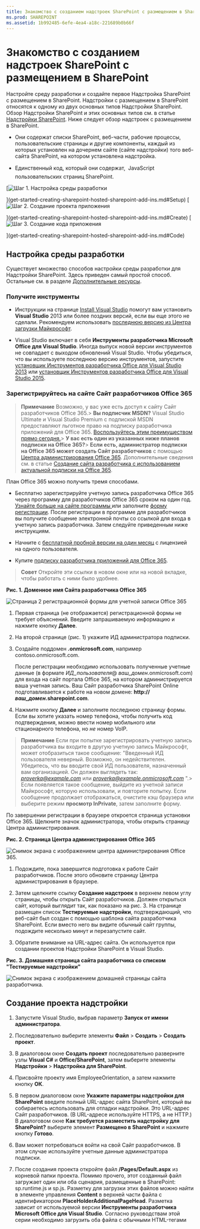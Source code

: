 ```yaml
---
title: Знакомство с созданием надстроек SharePoint с размещением в SharePoint
ms.prod: SHAREPOINT
ms.assetid: 1b992485-6efe-4ea4-a18c-221689b0b66f
---
```



# Знакомство с созданием надстроек SharePoint с размещением в SharePoint
Настройте среду разработки и создайте первое Надстройка SharePoint с размещением в SharePoint.
Надстройки с размещением в SharePoint относятся к одному из двух основных типов Надстройки SharePoint. Обзор Надстройки SharePoint и этих основных типов см. в статье  [Надстройки SharePoint](sharepoint-add-ins.md). Ниже следует обзор надстроек с размещением в SharePoint.
  
    
    


- Они содержат списки SharePoint, веб-части, рабочие процессы, пользовательские страницы и другие компоненты, каждый из которых установлен на дочернем сайте (сайте надстройки) того веб-сайта SharePoint, на котором установлена надстройка.
    
  
- Единственный код, который они содержат,  JavaScript пользовательских страниц SharePoint.
    
  

 [![Шаг 1. Настройка среды разработки](images/6d3bbe0a-399e-4747-9e1a-01d42954ce32.png)
  
    
    
](get-started-creating-sharepoint-hosted-sharepoint-add-ins.md#Setup) [![Шаг 2. Создание проекта приложения](images/d69871f6-c503-463b-bf96-4b6d7306c313.png)
  
    
    
](get-started-creating-sharepoint-hosted-sharepoint-add-ins.md#Create) [![Шаг 3. Создание кода приложения](images/e5f8a9a2-e5fb-42d1-b19a-300178c626fb.png)
  
    
    
](get-started-creating-sharepoint-hosted-sharepoint-add-ins.md#Code)
  
    
    


## Настройка среды разработки
<a name="Setup"> </a>

Существует множество способов настройки среды разработки для Надстройки SharePoint. Здесь приведен самый простой способ. Остальные см. в разделе  [Дополнительные ресурсы](#bk_addresources).
  
    
    

### Получите инструменты


- Инструкции на странице  [Install Visual Studio](http://msdn.microsoft.com/library/da049020-cfda-40d7-8ff4-7492772b620f.aspx) помогут вам установить **Visual Studio** 2013 или более поздних версий, если вы еще этого не сделали. Рекомендуем использовать [последнюю версию из Центра загрузки Майкрософт](https://www.visualstudio.com/downloads/download-visual-studio-vs).
    
  
- Visual Studio включает в себя **Инструменты разработчика Microsoft Office для Visual Studio**. Иногда выпуск новой версии инструментов не совпадает с выходом обновлений Visual Studio. Чтобы убедиться, что вы используете последнюю версию инструментов, запустите [установщик Инструментов разработчика Office для Visual Studio 2013](http://aka.ms/OfficeDevToolsForVS2013) или [установщик Инструментов разработчика Office для Visual Studio 2015](http://aka.ms/OfficeDevToolsForVS2015).
    
  

### Зарегистрируйтесь на сайте Сайт разработчиков Office 365
<a name="o365_signup"> </a>


> **Примечание**
>  Возможно, у вас уже есть доступ к сайту Сайт разработчиков Office 365.> **Вы подписчик MSDN?** Visual Studio Ultimate и Visual Studio Premium с подпиской MSDN предоставляют льготное право на подписку разработчика приложений для Office 365. [Воспользуйтесь этим преимуществом прямо сегодня.](https://msdn.microsoft.com/subscriptions/manage/default.aspx)> **У вас есть один из указанных ниже планов подписки на Office 365?**> **Если есть, администратор подписки на Office 365 может создать Сайт разработчиков** с помощью [Центра администрирования Office 365](https://portal.microsoftonline.com/admin/default.aspx). Дополнительные сведения см. в статье  [Создание сайта разработчика с использованием актуальной подписки на Office 365](create-a-developer-site-on-an-existing-office-365-subscription.md). 
  
    
    

План Office 365 можно получить тремя способами.
  
    
    

- Бесплатно зарегистрируйте учетную запись разработчика Office 365 через программу для разработчиков Office 365 сроком на один год.  [Узнайте больше на сайте программы ](http://dev.office.com/devprogram) или заполните [форму регистрации](https://profile.microsoft.com/RegSysProfileCenter/wizardnp.aspx?wizid=14b845d0-938c-45af-b061-f798fbb4d170). После регистрации в программе для разработчиков вы получите сообщение электронной почты со ссылкой для входа в учетную запись разработчика. Затем следуйте приведенным ниже инструкциям.
    
  
- Начните с  [бесплатной пробной версии на один месяц](https://portal.microsoftonline.com/Signup/MainSignUp.aspx?OfferId=6881A1CB-F4EB-4db3-9F18-388898DAF510&amp;DL=DEVELOPERPACK) с лицензией на одного пользователя.
    
  
- Купите  [подписку разработчика приложений для Office 365](https://portal.microsoftonline.com/Signup/MainSignUp.aspx?OfferId=C69E7747-2566-4897-8CBA-B998ED3BAB88&amp;DL=DEVELOPERPACK).
    
  

> **Совет**
> Откройте эти ссылки в новом окне или на новой вкладке, чтобы работать с ними было удобнее. 
  
    
    


**Рис. 1. Доменное имя Сайта разработчика Office 365**

  
    
    

  
    
    
![Страница 2 регистрационной формы для учетной записи Office 365](images/ff384c69-56bf-4ceb-81c3-8b874e2407f0.png)
  
    
    

  
    
    

  
    
    

1. Первая страница (не отображается) регистрационной формы не требует объяснений. Введите запрашиваемую информацию и нажмите кнопку **Далее**.
    
  
2. На второй странице (рис. 1) укажите ИД администратора подписки.
    
  
3. Создайте поддомен **.onmicrosoft.com**, например contoso.onmicrosoft.com.
    
    После регистрации необходимо использовать полученные учетные данные (в формате  _ИД_пользователя_@ _ваш_домен_.onmicrosoft.com) для входа на сайт портала Office 365, на котором администрируется ваша учетная запись. Ваш Сайт разработчика SharePoint Online подготавливается к работе на новом домене: **http:// _ваш_домен_.sharepoint.com**.
    
  
4. Нажмите кнопку **Далее** и заполните последнюю страницу формы. Если вы хотите указать номер телефона, чтобы получить код подтверждения, можно ввести номер мобильного или стационарного телефона, но *не*  номер VoIP.
    
  

    
> **Примечание**
> Если при попытке зарегистрировать учетную запись разработчика вы входите в другую учетную запись Майкрософт, может отобразиться такое сообщение: "Введенный ИД пользователя неверный. Возможно, он недействителен. Убедитесь, что вы вводите свой ИД пользователя, назначенный вам организацией. Он должен выглядеть так:  *proverka@example.com*  или *proverka@example.onmicrosoft.com*  ".> Если появляется такое сообщение, выйдите из учетной записи Майкрософт, которую использовали, и повторите попытку. Если сообщение продолжает отображаться, очистите кэш браузера или выберите режим **просмотр InPrivate**, затем заполните форму. 
  
    
    

По завершении регистрации в браузере откроется страница установки Office 365. Щелкните значок администратора, чтобы открыть страницу Центра администрирования.
  
    
    

**Рис. 2. Страница Центра администрирования Office 365**

  
    
    

  
    
    
![Снимок экрана с изображением центра администрирования Office 365.](images/SP15_Office365AdminInset_border.png)
  
    
    

  
    
    

1. Подождите, пока завершится подготовка к работе Сайт разработчиков. После этого обновите страницу Центра администрирования в браузере.
    
  
2. Затем щелкните ссылку **Создание надстроек** в верхнем левом углу страницы, чтобы открыть Сайт разработчиков. Должен открыться сайт, который выглядит так, как показано на рис. 3. На странице размещен список **Тестируемые надстройки**, подтверждающий, что веб-сайт был создан с помощью шаблона сайта разработчика SharePoint. Если вместо него вы видите обычный сайт группы, подождите несколько минут и перезапустите сайт.
    
  
3. Обратите внимание на URL-адрес сайта. Он используется при создании проектов Надстройки SharePoint в Visual Studio.
    
  

**Рис. 3. Домашняя страница сайта разработчика со списком "Тестируемые надстройки"**

  
    
    

  
    
    
![Снимок экрана с изображением домашней страницы сайта разработчика.](images/SP15_DeveloperSiteHome_border.png)
  
    
    

  
    
    

  
    
    

## Создание проекта надстройки
<a name="Create"> </a>


1. Запустите Visual Studio, выбрав параметр **Запуск от имени администратора**.
    
  
2. Последовательно выберите элементы **Файл** > **Создать** > **Создать проект**.
    
  
3. В диалоговом окне **Создать проект** последовательно разверните узлы **Visual C#** и **Office/SharePoint**, затем выберите элементы **Надстройки** > **Надстройка для SharePoint**.
    
  
4. Присвойте проекту имя EmployeeOrientation, а затем нажмите кнопку **ОК**.
    
  
5. В первом диалоговом окне **Укажите параметры надстройки для SharePoint** введите полный URL-адрес сайта SharePoint, который вы собираетесь использовать для отладки надстройки. Это URL-адрес Сайт разработчиков. (В URL-адресе используйте HTTPS, а не HTTP.) В диалоговом окне **Как требуется разместить надстройку для SharePoint?** выберите элемент **Размещено в SharePoint** и нажмите кнопку **Готово**.
    
  
6. Вам может потребоваться войти на свой Сайт разработчиков. В этом случае используйте учетные данные администратора подписки.
    
  
7. После создания проекта откройте файл **/Pages/Default.aspx** из корневой папки проекта. Помимо прочего, этот созданный файл загружает один или оба сценария, размещенные в SharePoint: sp.runtime.js и sp.js. Разметку для загрузки этих файлов можно найти в элементе управления **Content** в верхней части файла с идентификатором **PlaceHolderAdditionalPageHead**. Разметка зависит от используемой версии **Инструменты разработчика Microsoft Office для Visual Studio**. Согласно руководствам этой серии необходимо загрузить оба файла с обычными HTML-тегами **<script>**, а не с тегами **<SharePoint:ScriptLink>**. Убедитесь, что указанные ниже строки присутствуют в элементе управления **PlaceHolderAdditionalPageHead** *над*  строкой `<meta name="WebPartPageExpansion" content="full" />`.
    
  ```
  
<script type="text/javascript" src="/_layouts/15/sp.runtime.js"></script>
<script type="text/javascript" src="/_layouts/15/sp.js"></script> 

  ```


    Проверьте файл на наличие другой разметки, загружающей один или оба файла сценария и удалите ее. Сохраните и закройте файл.
    
  

## Написание кода надстройки
<a name="Code"> </a>

Как создавать Надстройка SharePoint с размещением в SharePoint мы покажем с помощью классического расширения SharePoint: настраиваемый список и экземпляр списка.
  
    
    

1. В **обозревателе решений** откройте файл AppManifest.xml.
    
  
2. Когда откроется конструктор манифеста, добавьте пробел между словами в поле **Title**, чтобы имя имело вид Employee Orientation (Адаптация сотрудника). ( *Не*  меняйте сведения в поле **Name**.)
    
  
3. Сохраните и закройте файл.
    
  
4. Щелкните проект правой кнопкой мыши в **обозревателе решений** и выберите пункты **Добавить** > **Создать папку**. Присвойте папке имя Lists (Списки).
    
  
5. Щелкните новую папку правой кнопкой мыши и выберите пункты **Добавить** > **Создать элемент**. Откроется диалоговое окно **Добавление нового элемента** (узел **Office SharePoint**).
    
  
6. Выберите элемент **Список**. Присвойте ему имя NewEmployeeOrientation, затем выберите элемент **Добавить**.
    
  
7. На странице **Выберите параметры списка** в **мастере настройки SharePoint** оставьте отображаемое имя списка в заданном по умолчанию параметре **NewEmployeeOrientation**, нажмите кнопку **Создать настраиваемый шаблон списка и экземпляр списка на его основе** и в раскрывающемся списке выберите **По умолчанию (настраиваемый список)**. Затем нажмите кнопку **Готово**.
    
  
8. Мастер создаст шаблон списка **NewEmployeeOrientation** с экземпляром дочернего списка под названием **NewEmployeeOrientationInstance**. При этом может открыться конструктор списков, который понадобится на следующем этапе.
    
  
9. Разверните узел **NewEmployeeOrientationInstance** в **обозревателе решений**, если вы еще не сделали этого, чтобы четко отличать файл elements.xml, который представляет собой дочерний элемент  *экземпляра*  списка, от файла elements.xml, который представляет собой дочерний элемент *шаблона*  списка.
    
   **Узел списков в обозревателе решений**

  

     ![Содержимое папки с дочерним шаблоном NewEmployeeOrientation, у которого есть три дочерних элемента (NewEmployeeOrientationInstance, файл elements.xml и файл schema.xml). У экземпляра есть дочерний элемент elements.xml.](images/10e5d116-d24b-4a44-bfff-cfbf2f971b1e.PNG)
  

    
    
  
10. Откройте дочерний элемент elements.xml в шаблоне списка **NewEmployeeOrientation**.
    
  
11. Добавьте пробелы в атрибут **DisplayName** (не в **Name**), чтобы он стал более понятен: New Employee Orientation (Адаптация новых сотрудников).
    
  
12. Присвойте атрибуту **Description** значениеOrientation information about new employees (Сведения об адаптации новых сотрудников).
    
  
13. Оставьте другие атрибуты такими, какими они заданы по умолчанию, сохраните и закройте файл.
    
  
14. Если конструктор списков не открыт, выберите узел **NewEmployeeOrientation** в **обозревателе решений**.
    
  
15. Откройте вкладку **Список** конструктора. Эта вкладка используется для установки определенных значений *экземпляра*   не *шаблона*   списка, но она содержит некоторые значения по умолчанию, унаследованные от шаблона.
    
  
16. Замените значения на вкладке следующими:
    
  - **Заголовок**: New Employees in Seattle (Новые сотрудники в Сиэтле);
    
  
  - **URL-адрес списка**: Lists/NewEmployeesInSeattle;
    
  
  - **Описание**: Новые сотрудники в Сиэтле.
    
  

    Оставьте флажки в том виде, в каком они заданы по умолчанию, сохраните файл и закройте конструктор.
    
  
17. Экземпляр списка может иметь старое имя в **обозревателе решений**. В этом случае откройте контекстное меню **NewEmployeeOrientationInstance**, выберите пункт **Переименовать** и измените имя наNewEmployeesInSeattle.
    
  
18. Откройте файл schema.xml.
    
  
19. В элементе **View**, значение **BaseViewID** которого равно 0, укажите вместо существующего элемента **ViewFields** следующие исправления. (Используйте именно этот GUID для параметра **FieldRef** с именем `Title`.)
    
     *В этом автоматически созданном файле schema.xml разрывы строки могут встречаться не там, где надо. Проверьте, чтобы совпадали все открывающие и закрывающие теги элемента **ViewFields**. Добавьте разрывы строк для удобства чтения.* 
    


  ```
  
<ViewFields>
  <FieldRef Name="Title" ID="{fa564e0f-0c70-4ab9-b863-0177e6ddd247}" DisplayName="Employee" />
 </ViewFields>
  ```

20. Не закрывая файл schema.xml, в элементе **View**, значение **BaseViewID** которого равно 1, кажите вместо существующего элемента **ViewFields** следующие исправления. (Используйте именно этот GUID для параметра **FieldRef** с именем `LinkTitle`.)
    
  ```
  
<ViewFields>
  <FieldRef Name="LinkTitle" ID="{82642ec8-ef9b-478f-acf9-31f7d45fbc31}" DisplayName="Employee" />
</ViewFields>
  ```

21. Сохраните и закройте файл schema.xml.
    
  
22. Откройте файл elements.xml, который представляет собой дочерний элемент  *экземпляра*  списка **NewEmployeesInSeattle** (не elements.xml, который представляет собой дочерний элемент *шаблона*  списка **NewEmployeeOrientation**).
    
  
23. В этом файле заполните список начальными данными. Для этого добавьте следующую разметку элемента **Data** в качестве дочернего элемента **ListInstance**.
    
  ```
  
<Data>
  <Rows>
    <Row>
      <Field Name="Title">Tom Higginbotham</Field>
    </Row>
    <Row>
      <Field Name="Title">Satomi Hayakawa</Field>
    </Row>
    <Row>
      <Field Name="Title">Cassi Hicks</Field>
    </Row>
    <Row>
      <Field Name="Title">Lertchai Treetawatchaiwong</Field>
    </Row>
  </Rows>
</Data>
  ```

24. Сохраните и закройте файл.
    
  
25. В **обозревателе решений** двойным щелчком мыши щелкните **Компонент1**, чтобы открыть конструктор компонентов. В конструкторе укажите для параметра **Заголовок** значениеNew Employee Orientation Components (Компоненты для адаптации новый сотрудников), а для параметра **Описание**  значениеСписки и другие компоненты для адаптации сотрудников в компании. Сохраните файл и закройте конструктор.
    
  
26. Если элемент **Компонент1** в **обозревателе решений** не переименовался автоматически, откройте его контекстное меню, выберите пункт **Переименовать** и укажите имяNewEmployeeOrientationComponents.
    
  
27. Откройте файл Default.aspx.
    
  
28. Найдите элемент ASP.NET **Content** с идентификатором **PlaceHolderPageTitleInTitleArea**. Замените строку по умолчанию "Заголовок страницы" на "Новые сотрудники по месту их работы".
    
  
29. Найдите элемент **Content** ASP.NET с идентификатором **PlaceHolderMain**.  *Замените*  его содержимое приведенными ниже исправлениями. ` _spPageContextInfo`  это объект JavaScript, который SharePoint автоматически добавляет на страницу. Его свойство `webAbsoluteUrl` возвращает URL-адрес сайта надстройки.
    
  ```XML
  
<p><asp:HyperLink runat="server"
    NavigateUrl="JavaScript:window.location = _spPageContextInfo.webAbsoluteUrl + '/Lists/NewEmployeesInSeattle/AllItems.aspx';" 
    Text="New Employees in Seattle" /></p>

  ```


## Запуск надстройки и тестирование списка
<a name="Code"> </a>


  
    
    

1. Нажмите клавишу F5, чтобы развернуть и запустить надстройку. Visual Studio выполнит временную установку и немедленный запуск надстройки на тестовом сайте SharePoint. (Сведения о том, как пользователи запускают установленное Надстройка SharePoint, см. в разделе  [Дальнейшие действия](#Nextsteps).)
    
  
2. Когда откроется страница надстройки по умолчанию, перейдите по ссылке **New Employees in Seattle** (Новые сотрудники в Сиэтле), чтобы открыть экземпляр настраиваемого списка.
    
   **Страница по умолчанию и страница представления списка**

  

     ![Отображается страница по умолчанию надстройки, озаглавленная "Новые сотрудники по расположению". Ссылка "Новые сотрудники в Сиэтле". Стрелка от этой ссылки указывает на страницу списка. Она называется "Новые сотрудники в Сиэтле", список приведен ниже.](images/9dc5cefe-083a-4807-bee6-473001f23db9.png)
  

    
    
  
3. Добавьте и удалите элементы в списке.
    
  
4. Для завершения сеанса отладки закройте окно браузера или остановите отладку в Visual Studio. При каждом нажатии клавиши F5 Visual Studio отзовет предыдущую версию надстройки и установит самую последнюю.
    
  
5. Вы будете работать с этой надстройкой и решением Visual Studio и при изучении других статей, поэтому при перерывах в работе рекомендуется отзывать надстройку. В **обозревателе решений** щелкните проект правой кнопкой мыши и выберите пункт **Отозвать**.
    
  

## 
<a name="Nextsteps"> </a>

Пока в списке указано немного сведений об адаптации. Мы добавим некоторые из них в новых статьях из этой серии. А пока отвлекитесь слегка от написания кода и почитайте о том, как развертывать Надстройки SharePoint, в статье  [Развертывание и установка надстроек для SharePoint](deploy-and-install-a-sharepoint-hosted-sharepoint-add-in.md).
  
    
    

